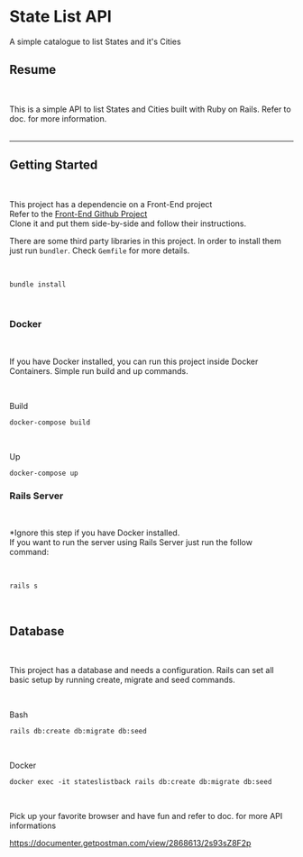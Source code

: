 # State List API

A simple catalogue to list States and it's Cities

## Resume

<br />

This is a simple API to list States and Cities built with Ruby on Rails. Refer to doc. for more information.<br /><br />
<hr />

## Getting Started

<br />

This project has a dependencie on a Front-End project <br />
Refer to the <a href="https://github.com/rafaelqueiroz88/StatesListFront" />Front-End Github Project</a> <br />
Clone it and put them side-by-side and follow their instructions. <br />

There are some third party libraries in this project.
In order to install them just run <code>bundler</code>. Check <code>Gemfile</code> for more details.

<br />

```
bundle install
```
<br />

### Docker

<br />

If you have Docker installed, you can run this project inside Docker Containers. Simple run build and up commands.

<br />

Build
```
docker-compose build
```

<br />

Up
```
docker-compose up
```

### Rails Server

<br />

*Ignore this step if you have Docker installed. <br />
If you want to run the server using Rails Server just run the follow command:

<br />

```
rails s
```

<br />

## Database

<br />

This project has a database and needs a configuration. Rails can set all basic setup by running create, migrate and seed commands.

<br />

Bash
```
rails db:create db:migrate db:seed
```

<br />

Docker
```
docker exec -it stateslistback rails db:create db:migrate db:seed
```

<br />

Pick up your favorite browser and have fun and
refer to doc. for more API informations <br />

https://documenter.getpostman.com/view/2868613/2s93sZ8F2p
